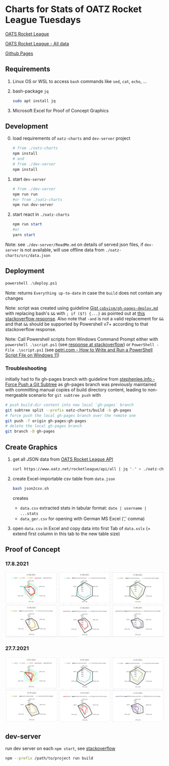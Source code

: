 # Charts for Stats of OATZ Rocket League Tuesdays

[OATS Rocket League](https://www.oatz.net/rocketleague)

[OATS Rocket League - All data](https://www.oatz.net/rocketleague/all)

[Github Pages](https://mjhalwa.github.io/oatzcharts/)

## Requirements

1. Linux OS or WSL to access `bash` commands like `sed`, `cat`, `echo`, ...
2. bash-package `jq`

    ``` bash
    sudo apt install jq
    ```

3. Microsoft Excel for Proof of Concept Graphics

## Development

0. load requirements of `oatz-charts` and `dev-server` project

    ``` ps1
    # from ./oatz-charts
    npm install
    # and
    # from ./dev-server
    npm install
    ```

1. start `dev-server`

    ``` ps1
    # from ./dev-server
    npm run run
    #or from ./oatz-charts
    npm run dev-server
    ```

2. start react in `./oatz-charts`

    ``` ps1
    npm run start
    #or
    yarn start
    ```

Note: see `./dev-server/ReadMe.md` on details of served json files, if `dev-server` is not available, will use offline data from `./oatz-charts/src/data.json`

## Deployment

``` cmd
powershell .\deploy.ps1
```

Note: returns `Everything up-to-date` in case the `build` does not contain any changes

Note: script was created using guideline [Gist `cobyism/gh-pages-deploy.md`](https://gist.github.com/cobyism/4730490) with replacing bash's `&&` with `; if ($?) {...}` as pointed out at [this stackoverflow response](https://stackoverflow.com/a/66764458). Also note that `-and` is not a valid replacement for `&&` and that `&&` should be supported by Powershell v7+ according to that stackoverflow response.

Note: Call Powershell scripts from Windows Command Prompt either with `powershell .\script.ps1` (see [response at stackoverflow](https://stackoverflow.com/a/167394769)) or `PowerShell -File .\script.ps1` (see [petri.com - How to Write and Run a PowerShell Script File on Windows 11](https://petri.com/how-to-write-and-run-a-powershell-script-file-on-windows-11/))

### Troubleshooting

initially had to fix gh-pages branch with guideline from [stephenlee.info - Force Push a Git Subtree](https://stephenlee.info/version%20control/2021/01/13/git-force-push-subtree.html) as gh-pages branch was previously maintained with committing manual copies of build directory content, leading to non-mergeable scenario for `git subtree push` with

``` bash
# push build-dir content into new local `gh-pages` branch
git subtree split --prefix oatz-charts/build -b gh-pages
# force push the local gh-pages branch over the remote one
git push -f origin gh-pages:gh-pages
# delete the local gh-pages branch
git branch -D gh-pages
```

## Create Graphics

1. get all JSON data from [OATS Rocket League API](https://www.oatz.net/rocketleague/api/all)

    ``` bash
    curl https://www.oatz.net/rocketleague/api/all | jq "." > ./oatz-charts/src/data.json
    ```

2. create Excel-importable csv table from `data.json`

    ``` bash
    bash json2csv.sh
    ```

    creates
    - `data.csv` extracted stats in tabular format: `date | username | ...stats`
    - `data_ger.csv` for opening with German MS Excel (',' comma)

3. open `data.csv` in Excel and copy data into first Tab of `data.xslx` (+ extend first column in this tab to the new table size)

## Proof of Concept

### 17.8.2021

![Spider-Charts 17.8.2021](./img/spider-2021_08_17.png)

### 27.7.2021

![Spider-Charts 27.7.2021](./img/spider-2021_07_27.png)

## dev-server

run dev server on each `npm start`, see [stackoverflow](https://stackoverflow.com/questions/37078968/how-to-specify-the-path-of-package-json-to-npm)

``` bash
npm --prefix /path/to/project run build
```
